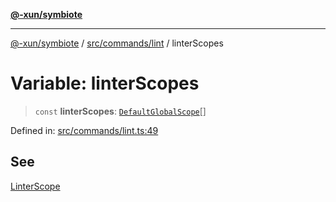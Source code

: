 [**@-xun/symbiote**](../../../../README.md)

***

[@-xun/symbiote](../../../../README.md) / [src/commands/lint](../README.md) / linterScopes

# Variable: linterScopes

> `const` **linterScopes**: [`DefaultGlobalScope`](../../../configure/enumerations/DefaultGlobalScope.md)[]

Defined in: [src/commands/lint.ts:49](https://github.com/Xunnamius/symbiote/blob/0a3ecc9e8bdf9588a85b031431b4261e563bc762/src/commands/lint.ts#L49)

## See

[LinterScope](../../../configure/enumerations/DefaultGlobalScope.md)

